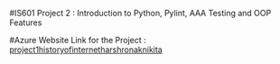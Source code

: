 #IS601 Project 2 : Introduction to Python, Pylint, AAA Testing and OOP Features

#Azure Website Link for the Project :
[project1historyofinternetharshronaknikita](http://project1historyofinternetharshronaknikita.eastus.azurecontainer.io/index.html)
